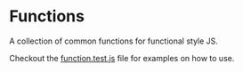 # Functions

A collection of common functions for functional style JS.

Checkout the [function.test.js](https://github.com/dvmarinoff/Functions/blob/master/test/functions.test.js) file for examples on how to use.

